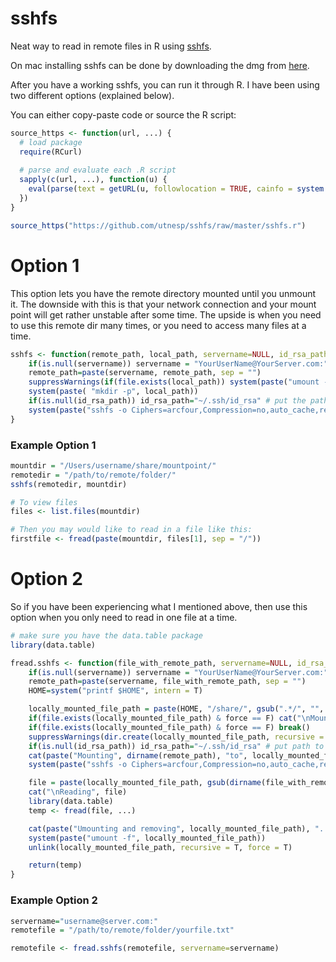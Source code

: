 # sshfs
Neat way to read in remote files in R using [sshfs](https://github.com/libfuse/sshfs).

On mac installing sshfs can be done by downloading the dmg from [here](https://github.com/osxfuse/osxfuse/releases).

After you have a working sshfs, you can run it through R. I have been using two different options (explained below).

You can either copy-paste code or source the R script:

```R
source_https <- function(url, ...) {
  # load package
  require(RCurl)
 
  # parse and evaluate each .R script
  sapply(c(url, ...), function(u) {
    eval(parse(text = getURL(u, followlocation = TRUE, cainfo = system.file("CurlSSL", "cacert.pem", package = "RCurl"))), envir = .GlobalEnv)
  })
}

source_https("https://github.com/utnesp/sshfs/raw/master/sshfs.r")
```

# Option 1
This option lets you have the remote directory mounted until you unmount it. The downside with this is that your network connection and your mount point will get rather unstable after some time.
The upside is when you need to use this remote dir many times, or you need to access many files at a time.
```R
sshfs <- function(remote_path, local_path, servername=NULL, id_rsa_path = NULL, useStallo = T) {
    if(is.null(servername)) servername = "YourUserName@YourServer.com:" # put your most used user and servername here to avoid typing in this everytime instantiating this process
    remote_path=paste(servername, remote_path, sep = "")
    suppressWarnings(if(file.exists(local_path)) system(paste("umount -f", local_path))) # if a mount point exist, unmount it first
    system(paste( "mkdir -p", local_path))
    if(is.null(id_rsa_path)) id_rsa_path="~/.ssh/id_rsa" # put the path to your id_rsa file her
    system(paste("sshfs -o Ciphers=arcfour,Compression=no,auto_cache,reconnect,allow_other,defer_permissions,IdentityFile=", id_rsa_path, " ", remote_path, " ", local_path, sep = ""))
}
```

### Example Option 1
```R
mountdir = "/Users/username/share/mountpoint/"
remotedir = "/path/to/remote/folder/"
sshfs(remotedir, mountdir)

# To view files
files <- list.files(mountdir)

# Then you may would like to read in a file like this:
firstfile <- fread(paste(mountdir, files[1], sep = "/"))
```

# Option 2
So if you have been experiencing what I mentioned above, then use this option when you only need to read in one file at a time.
```R
# make sure you have the data.table package
library(data.table)

fread.sshfs <- function(file_with_remote_path, servername=NULL, id_rsa_path = NULL, force = F, ...) {
    if(is.null(servername)) servername = "YourUserName@YourServer.com:" # put your most used user and servername here to avoid typing in this everytime instantiating this process
    remote_path=paste(servername, file_with_remote_path, sep = "")
    HOME=system("printf $HOME", intern = T)

    locally_mounted_file_path = paste(HOME, "/share/", gsub(".*/", "", dirname(file_with_remote_path)), sep = "")
    if(file.exists(locally_mounted_file_path) & force == F) cat("\nMount point already exists. Use another mountpath or set FORCE = TRUE")
    if(file.exists(locally_mounted_file_path) & force == F) break() 
    suppressWarnings(dir.create(locally_mounted_file_path, recursive = T))
    if(is.null(id_rsa_path)) id_rsa_path="~/.ssh/id_rsa" # put path to id_rsa file here to avoid typing in path everytime instantiating this process
    cat(paste("Mounting", dirname(remote_path), "to", locally_mounted_file_path, "..."))
    system(paste("sshfs -o Ciphers=arcfour,Compression=no,auto_cache,reconnect,allow_other,defer_permissions,IdentityFile=", id_rsa_path, " ", dirname(remote_path), " ", locally_mounted_file_path, sep = ""))

    file = paste(locally_mounted_file_path, gsub(dirname(file_with_remote_path), "", file_with_remote_path), sep = "")
    cat("\nReading", file)
    library(data.table)
    temp <- fread(file, ...)

    cat(paste("Umounting and removing", locally_mounted_file_path), "...")
    system(paste("umount -f", locally_mounted_file_path))
    unlink(locally_mounted_file_path, recursive = T, force = T)

    return(temp)
}
```

### Example Option 2
```R
servername="username@server.com:"
remotefile = "/path/to/remote/folder/yourfile.txt"

remotefile <- fread.sshfs(remotefile, servername=servername)
```


